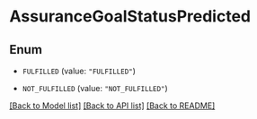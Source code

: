 # AssuranceGoalStatusPredicted

## Enum


* `FULFILLED` (value: `"FULFILLED"`)

* `NOT_FULFILLED` (value: `"NOT_FULFILLED"`)


[[Back to Model list]](../README.md#documentation-for-models) [[Back to API list]](../README.md#documentation-for-api-endpoints) [[Back to README]](../README.md)


